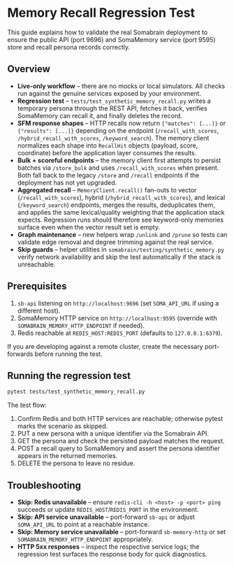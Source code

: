 # Memory Recall Regression Test

This guide explains how to validate the real Somabrain deployment to ensure the
public API (port 9696) and SomaMemory service (port 9595) store and recall
persona records correctly.

## Overview

- **Live-only workflow** – there are no mocks or local simulators. All checks
  run against the genuine services exposed by your environment.
- **Regression test** – `tests/test_synthetic_memory_recall.py` writes a
  temporary persona through the REST API, fetches it back, verifies SomaMemory
  can recall it, and finally deletes the record.
- **SFM response shapes** – HTTP recalls now return
  `{"matches": [...]}` or `{"results": [...]}` depending on the endpoint
  (`/recall_with_scores`, `/hybrid_recall_with_scores`, `/keyword_search`). The memory
  client normalizes each shape into `RecallHit` objects (payload, score, coordinate)
  before the application layer consumes the results.
- **Bulk + scoreful endpoints** – the memory client first attempts to persist
  batches via `/store_bulk` and uses `/recall_with_scores` when present. Both
  fall back to the legacy `/store` and `/recall` endpoints if the deployment
  has not yet upgraded.
- **Aggregated recall** – `MemoryClient.recall()` fan-outs to vector (`/recall_with_scores`),
  hybrid (`/hybrid_recall_with_scores`), and lexical (`/keyword_search`) endpoints, merges
  the results, deduplicates them, and applies the same lexical/quality weighting that the
  application stack expects. Regression runs should therefore see keyword-only memories surface
  even when the vector result set is empty.
- **Graph maintenance** – new helpers wrap `/unlink` and `/prune` so tests can
  validate edge removal and degree trimming against the real service.
- **Skip guards** – helper utilities in
  `somabrain/testing/synthetic_memory.py` verify network availability and skip
  the test automatically if the stack is unreachable.

## Prerequisites

1. `sb-api` listening on `http://localhost:9696` (set `SOMA_API_URL` if using a
   different host).
2. SomaMemory HTTP service on `http://localhost:9595` (override with
   `SOMABRAIN_MEMORY_HTTP_ENDPOINT` if needed).
3. Redis reachable at `REDIS_HOST:REDIS_PORT` (defaults to `127.0.0.1:6379`).

If you are developing against a remote cluster, create the necessary
port-forwards before running the test.

## Running the regression test

```bash
pytest tests/test_synthetic_memory_recall.py
```

The test flow:

1. Confirm Redis and both HTTP services are reachable; otherwise pytest marks
   the scenario as skipped.
2. PUT a new persona with a unique identifier via the Somabrain API.
3. GET the persona and check the persisted payload matches the request.
4. POST a recall query to SomaMemory and assert the persona identifier appears
   in the returned memories.
5. DELETE the persona to leave no residue.

## Troubleshooting

- **Skip: Redis unavailable** – ensure `redis-cli -h <host> -p <port> ping`
  succeeds or update `REDIS_HOST`/`REDIS_PORT` in the environment.
- **Skip: API service unavailable** – port-forward `sb-api` or adjust
  `SOMA_API_URL` to point at a reachable instance.
- **Skip: Memory service unavailable** – port-forward `sb-memory-http` or set
  `SOMABRAIN_MEMORY_HTTP_ENDPOINT` appropriately.
- **HTTP 5xx responses** – inspect the respective service logs; the regression
  test surfaces the response body for quick diagnostics.
